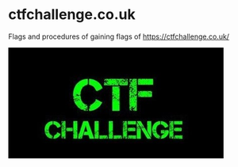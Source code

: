 # ctfchallenge.co.uk

Flags and procedures of gaining flags of https://ctfchallenge.co.uk/


![ctfchallenge](https://github.com/root-ji218at/ctfchallenge.co.uk/blob/master/pictures/readme_img.png)
